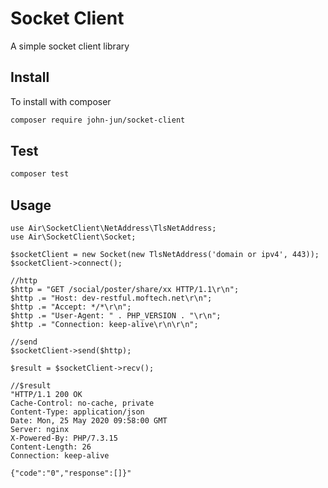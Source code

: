 Socket Client
=============
A simple socket client library

Install
-------
To install with composer
```sh
composer require john-jun/socket-client
```

Test
-----
```sh
composer test
```

Usage
-----
```shell
use Air\SocketClient\NetAddress\TlsNetAddress;
use Air\SocketClient\Socket;

$socketClient = new Socket(new TlsNetAddress('domain or ipv4', 443));
$socketClient->connect();

//http
$http = "GET /social/poster/share/xx HTTP/1.1\r\n";
$http .= "Host: dev-restful.moftech.net\r\n";
$http .= "Accept: */*\r\n";
$http .= "User-Agent: " . PHP_VERSION . "\r\n";
$http .= "Connection: keep-alive\r\n\r\n";

//send
$socketClient->send($http);

$result = $socketClient->recv();

//$result
"HTTP/1.1 200 OK
Cache-Control: no-cache, private
Content-Type: application/json
Date: Mon, 25 May 2020 09:58:00 GMT
Server: nginx
X-Powered-By: PHP/7.3.15
Content-Length: 26
Connection: keep-alive

{"code":"0","response":[]}"
```